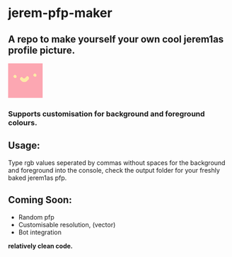 # jerem-pfp-maker
## A repo to make yourself your own cool jerem1as profile picture.

![](output/jerem.png)

### Supports customisation for background and foreground colours.


## Usage:
Type rgb values seperated by commas without spaces for the background and foreground into the console, check the output folder for your freshly baked jerem1as pfp.

## Coming Soon:
* Random pfp
* Customisable resolution, (vector)
* Bot integration






**relatively clean code.**
